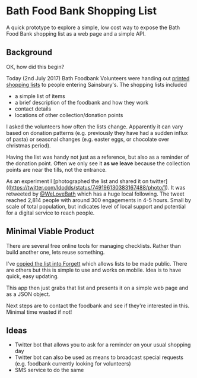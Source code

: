 # Bath Food Bank Shopping List

A quick prototype to explore a simple, low cost way to expose the Bath Food Bank shopping list 
as a web page and a simple API.

## Background

OK, how did this begin?

Today (2nd July 2017) Bath Foodbank Volunteers were handing out [printed shopping lists](https://twitter.com/ldodds/status/749196130383167488/photo/1) 
to people entering Sainsbury's. The shopping lists included 

* a simple list of items
* a brief description of the foodbank and how they work
* contact details
* locations of other collection/donation points

I asked the volunteers how often the lists change. Apparently it can vary based on donation patterns (e.g. previously they 
have had a sudden influx of pasta) or seasonal changes (e.g. easter eggs, or chocolate over christmas period).

Having the list was handy not just as a reference, but also as a reminder of the donation point. Often we only see it 
**as we leave** because the collection points are near the tills, not the entrance.

As an experiment I [photographed the list and shared it on twitter]((https://twitter.com/ldodds/status/749196130383167488/photo/1). 
It was retweeted by [@WeLoveBath](http://twitter.com/welovebath) which has a huge local following. The tweet reached 2,814 people 
with around 300 engagements in 4-5 hours. Small by scale of total population, but indicates level of local support and potential 
for a digital service to reach people.

## Minimal Viable Product

There are several free online tools for managing checklists. Rather than build another one, lets reuse something.

I've [copied the list into Forgett](https://www.forgett.com/checklist/5029266183) which allows lists to be made public. There are 
others but this is simple to use and works on mobile. Idea is to have quick, easy updating.

This app then just grabs that list and presents it on a simple web page and as a JSON object.

Next steps are to contact the foodbank and see if they're interested in this. Minimal time wasted if not!

## Ideas

* Twitter bot that allows you to ask for a reminder on your usual shopping day
* Twitter bot can also be used as means to broadcast special requests (e.g. foodbank currently looking for volunteers)
* SMS service to do the same